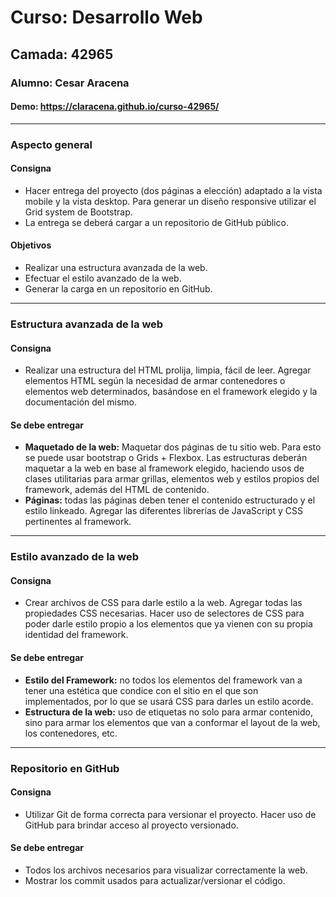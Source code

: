 # Curso: Desarrollo Web
## Camada: 42965
### Alumno: Cesar Aracena
#### Demo: <https://claracena.github.io/curso-42965/>

---

### Aspecto general

#### Consigna
* Hacer entrega del proyecto (dos páginas a elección) adaptado a la vista mobile y la vista desktop. Para generar un diseño responsive utilizar el Grid system de Bootstrap.
* La entrega se deberá cargar a un repositorio de GitHub público.

#### Objetivos
* Realizar una estructura avanzada de la web.
* Efectuar el estilo avanzado de la web.
* Generar la carga en un repositorio en GitHub.

---

### Estructura avanzada de la web
#### Consigna
* Realizar una estructura del HTML prolija, limpia, fácil de leer. Agregar elementos HTML según la necesidad de armar contenedores o elementos web determinados, basándose en el framework elegido y la documentación del mismo.

#### Se debe entregar
* **Maquetado de la web:** Maquetar dos páginas de tu sitio web. Para esto se puede usar bootstrap o Grids + Flexbox. Las estructuras deberán maquetar a la web en base al framework elegido, haciendo usos de clases utilitarias para armar grillas, elementos web y estilos propios del framework, además del HTML de contenido.
* **Páginas:** todas las páginas deben tener el contenido estructurado y el estilo linkeado. Agregar las diferentes librerías de JavaScript y CSS pertinentes al framework.

---

### Estilo avanzado de la web
#### Consigna
* Crear archivos de CSS para darle estilo a la web. Agregar todas las propiedades CSS necesarias. Hacer uso de selectores de CSS para poder darle estilo propio a los elementos que ya vienen con su propia identidad del framework.

#### Se debe entregar
* **Estilo del Framework:** no todos los elementos del framework van a tener una estética que condice con el sitio en el que son implementados, por lo que se usará CSS para darles un estilo acorde.
* **Estructura de la web:** uso de etiquetas no solo para armar contenido, sino para armar los elementos que van a conformar el layout de la web, los contenedores, etc.

---

### Repositorio en GitHub
#### Consigna
* Utilizar Git de forma correcta para versionar el proyecto. Hacer uso de GitHub para brindar acceso al proyecto versionado.

#### Se debe entregar
* Todos los archivos necesarios para visualizar correctamente la web.
* Mostrar los commit usados para actualizar/versionar el código.
